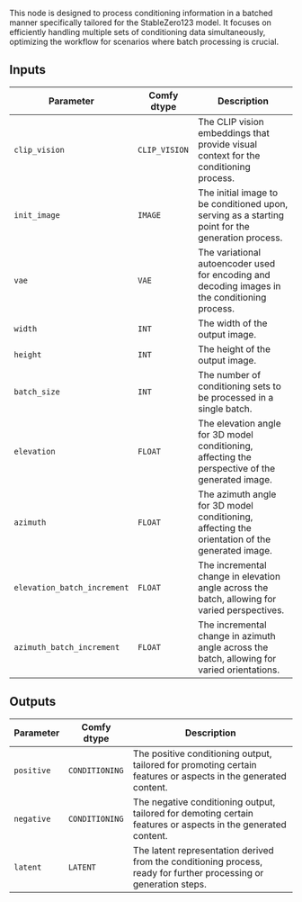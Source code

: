 
This node is designed to process conditioning information in a batched manner specifically tailored for the StableZero123 model. It focuses on efficiently handling multiple sets of conditioning data simultaneously, optimizing the workflow for scenarios where batch processing is crucial.

## Inputs

| Parameter             | Comfy dtype  | Description |
|----------------------|--------------|-------------|
| `clip_vision`         | `CLIP_VISION` | The CLIP vision embeddings that provide visual context for the conditioning process. |
| `init_image`          | `IMAGE`      | The initial image to be conditioned upon, serving as a starting point for the generation process. |
| `vae`                 | `VAE`        | The variational autoencoder used for encoding and decoding images in the conditioning process. |
| `width`               | `INT`        | The width of the output image. |
| `height`              | `INT`        | The height of the output image. |
| `batch_size`          | `INT`        | The number of conditioning sets to be processed in a single batch. |
| `elevation`           | `FLOAT`      | The elevation angle for 3D model conditioning, affecting the perspective of the generated image. |
| `azimuth`             | `FLOAT`      | The azimuth angle for 3D model conditioning, affecting the orientation of the generated image. |
| `elevation_batch_increment` | `FLOAT` | The incremental change in elevation angle across the batch, allowing for varied perspectives. |
| `azimuth_batch_increment` | `FLOAT` | The incremental change in azimuth angle across the batch, allowing for varied orientations. |

## Outputs

| Parameter     | Comfy dtype  | Description |
|---------------|--------------|-------------|
| `positive`    | `CONDITIONING` | The positive conditioning output, tailored for promoting certain features or aspects in the generated content. |
| `negative`    | `CONDITIONING` | The negative conditioning output, tailored for demoting certain features or aspects in the generated content. |
| `latent`      | `LATENT`     | The latent representation derived from the conditioning process, ready for further processing or generation steps. |
